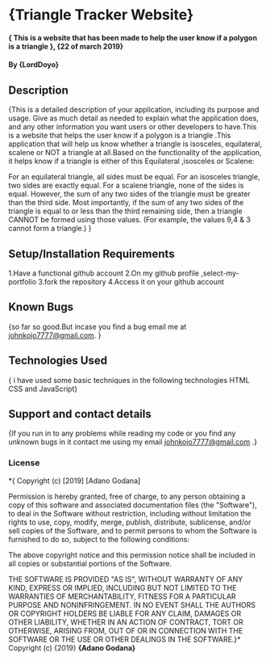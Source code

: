 # {Triangle Tracker Website}
#### { This is a website that has been made to help the user know if a polygon is a triangle }, {22 of march 2019}
#### By **{LordDoyo}**
## Description
{This is a detailed description of your application, including its purpose and usage.  Give as much detail as needed to explain what the application does, and any other information you want users or other developers to have.This is a website that helps the user know if a polygon is a triangle .This application that will help us know whether a triangle is isosceles, equilateral, scalene or NOT a triangle at all.Based on the functionality of the application, it helps know if a triangle is either of this Equilateral ,isosceles or Scalene:

For an equilateral triangle, all sides must be equal.
For an isosceles triangle, two sides are exactly equal.
For a scalene triangle, none of the sides is equal. However, the sum of any two sides of the triangle must be greater than the third side.
Most importantly, if the sum of any two sides of the triangle is equal to or less than the third remaining side, then a triangle CANNOT be formed using those values. (For example, the values 9,4 & 3 cannot form a triangle.) }
## Setup/Installation Requirements
1.Have a functional github account
2.On my github profile ,select-my-portfolio
3.fork the repository
4.Access it on your github account

## Known Bugs
{so far so good.But incase you find a bug email me at johnkojo7777@gmail.com. }
## Technologies Used
{ i have used some basic techniques in the following technologies HTML CSS and JavaScript}
## Support and contact details
{If you run in to any problems while reading my code or you find any unknown bugs in it contact me using my email johnkojo7777@gmail.com .}
### License
*{
Copyright (c) [2019] [Adano Godana]

Permission is hereby granted, free of charge, to any person obtaining a copy
of this software and associated documentation files (the "Software"), to deal
in the Software without restriction, including without limitation the rights
to use, copy, modify, merge, publish, distribute, sublicense, and/or sell
copies of the Software, and to permit persons to whom the Software is
furnished to do so, subject to the following conditions:

The above copyright notice and this permission notice shall be included in all
copies or substantial portions of the Software.

THE SOFTWARE IS PROVIDED "AS IS", WITHOUT WARRANTY OF ANY KIND, EXPRESS OR
IMPLIED, INCLUDING BUT NOT LIMITED TO THE WARRANTIES OF MERCHANTABILITY,
FITNESS FOR A PARTICULAR PURPOSE AND NONINFRINGEMENT. IN NO EVENT SHALL THE
AUTHORS OR COPYRIGHT HOLDERS BE LIABLE FOR ANY CLAIM, DAMAGES OR OTHER
LIABILITY, WHETHER IN AN ACTION OF CONTRACT, TORT OR OTHERWISE, ARISING FROM,
OUT OF OR IN CONNECTION WITH THE SOFTWARE OR THE USE OR OTHER DEALINGS IN THE
SOFTWARE.}*
Copyright (c) {2019} **{Adano Godana}**
